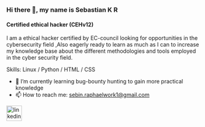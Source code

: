 ### Hi there 👋, my name is Sebastian K R
#### Certified ethical hacker (CEHv12)
I am a ethical hacker certified by EC-council looking for opportunities in the cybersecurity field ,Also eagerly ready to learn as much as I can to increase my knowledge base about the different methodologies and tools employed in the cyber security field.

Skills: Linux / Python / HTML / CSS

- 🌱 I’m currently learning bug-bounty hunting to gain more practical knowledge 
- 📫 How to reach me:  sebin.raphaelwork1@gmail.com 


[<img src='https://cdn.jsdelivr.net/npm/simple-icons@3.0.1/icons/linkedin.svg' alt='linkedin' height='40'>](https://www.linkedin.com/in/https://www.linkedin.com/in/sebastian-k-r-b289527a//)  

